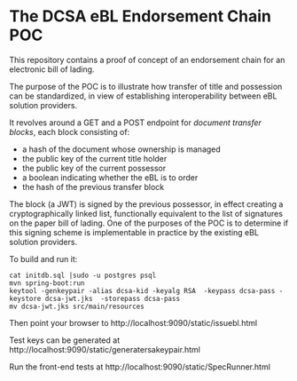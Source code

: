 The DCSA eBL Endorsement Chain POC
==================================

This repository contains a proof of concept of an endorsement chain for an electronic bill of lading.

The purpose of the POC is to illustrate how transfer of title and possession can be standardized, in view of establishing interoperability between eBL solution providers.

It revolves around a GET and a POST endpoint for *document transfer blocks*, each block consisting of:

 * a hash of the document whose ownership is managed
 * the public key of the current title holder
 * the public key of the current possessor
 * a boolean indicating whether the eBL is to order
 * the hash of the previous transfer block

The block (a JWT) is signed by the previous possessor, in effect creating a cryptographically linked list, functionally equivalent to the list of signatures on the paper bill of lading. One of the purposes of the POC is to determine if this signing scheme is implementable in practice by the existing eBL solution providers.

To build and run it:
```
cat initdb.sql |sudo -u postgres psql
mvn spring-boot:run
keytool -genkeypair -alias dcsa-kid -keyalg RSA  -keypass dcsa-pass -keystore dcsa-jwt.jks  -storepass dcsa-pass
mv dcsa-jwt.jks src/main/resources
```

Then point your browser to http://localhost:9090/static/issuebl.html

Test keys can be generated at http://localhost:9090/static/generatersakeypair.html

Run the front-end tests at http://localhost:9090/static/SpecRunner.html

